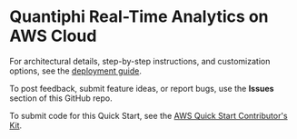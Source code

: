 # Quantiphi Real-Time Analytics on AWS Cloud

For architectural details, step-by-step instructions, and customization options, see the [deployment guide](https://fwd.aws/XzP5M).

To post feedback, submit feature ideas, or report bugs, use the **Issues** section of this GitHub repo. 

To submit code for this Quick Start, see the [AWS Quick Start Contributor's Kit](https://aws-quickstart.github.io/).
